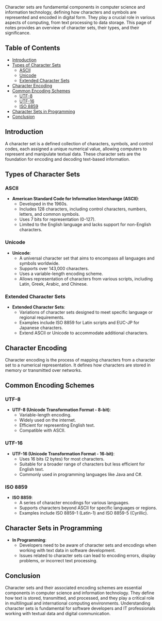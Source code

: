Character sets are fundamental components in computer science and information technology, defining how characters and symbols are represented and encoded in digital form. They play a crucial role in various aspects of computing, from text processing to data storage. This page of notes provides an overview of character sets, their types, and their significance.

## Table of Contents
- [Introduction](#introduction)
- [Types of Character Sets](#types-of-character-sets)
  - [ASCII](#ascii)
  - [Unicode](#unicode)
  - [Extended Character Sets](#extended-character-sets)
- [Character Encoding](#character-encoding)
- [Common Encoding Schemes](#common-encoding-schemes)
  - [UTF-8](#utf-8)
  - [UTF-16](#utf-16)
  - [ISO 8859](#iso-8859)
- [Character Sets in Programming](#character-sets-in-programming)
- [Conclusion](#conclusion)

## Introduction

A character set is a defined collection of characters, symbols, and control codes, each assigned a unique numerical value, allowing computers to represent and manipulate textual data. These character sets are the foundation for encoding and decoding text-based information.

## Types of Character Sets

### ASCII

- **American Standard Code for Information Interchange (ASCII)**: 
  - Developed in the 1960s.
  - Includes 128 characters, including control characters, numbers, letters, and common symbols.
  - Uses 7 bits for representation (0-127).
  - Limited to the English language and lacks support for non-English characters.

### Unicode

- **Unicode**:
  - A universal character set that aims to encompass all languages and symbols worldwide.
  - Supports over 143,000 characters.
  - Uses a variable-length encoding scheme.
  - Allows representation of characters from various scripts, including Latin, Greek, Arabic, and Chinese.

### Extended Character Sets

- **Extended Character Sets**:
  - Variations of character sets designed to meet specific language or regional requirements.
  - Examples include ISO 8859 for Latin scripts and EUC-JP for Japanese characters.
  - Extend ASCII or Unicode to accommodate additional characters.

## Character Encoding

Character encoding is the process of mapping characters from a character set to a numerical representation. It defines how characters are stored in memory or transmitted over networks.

## Common Encoding Schemes

### UTF-8

- **UTF-8 (Unicode Transformation Format - 8-bit)**:
  - Variable-length encoding.
  - Widely used on the internet.
  - Efficient for representing English text.
  - Compatible with ASCII.

### UTF-16

- **UTF-16 (Unicode Transformation Format - 16-bit)**:
  - Uses 16 bits (2 bytes) for most characters.
  - Suitable for a broader range of characters but less efficient for English text.
  - Commonly used in programming languages like Java and C#.

### ISO 8859

- **ISO 8859**:
  - A series of character encodings for various languages.
  - Supports characters beyond ASCII for specific languages or regions.
  - Examples include ISO 8859-1 (Latin-1) and ISO 8859-5 (Cyrillic).

## Character Sets in Programming

- **In Programming**:
  - Developers need to be aware of character sets and encodings when working with text data in software development.
  - Issues related to character sets can lead to encoding errors, display problems, or incorrect text processing.

## Conclusion

Character sets and their associated encoding schemes are essential components in computer science and information technology. They define how text is stored, transmitted, and processed, and they play a critical role in multilingual and international computing environments. Understanding character sets is fundamental for software developers and IT professionals working with textual data and digital communication.